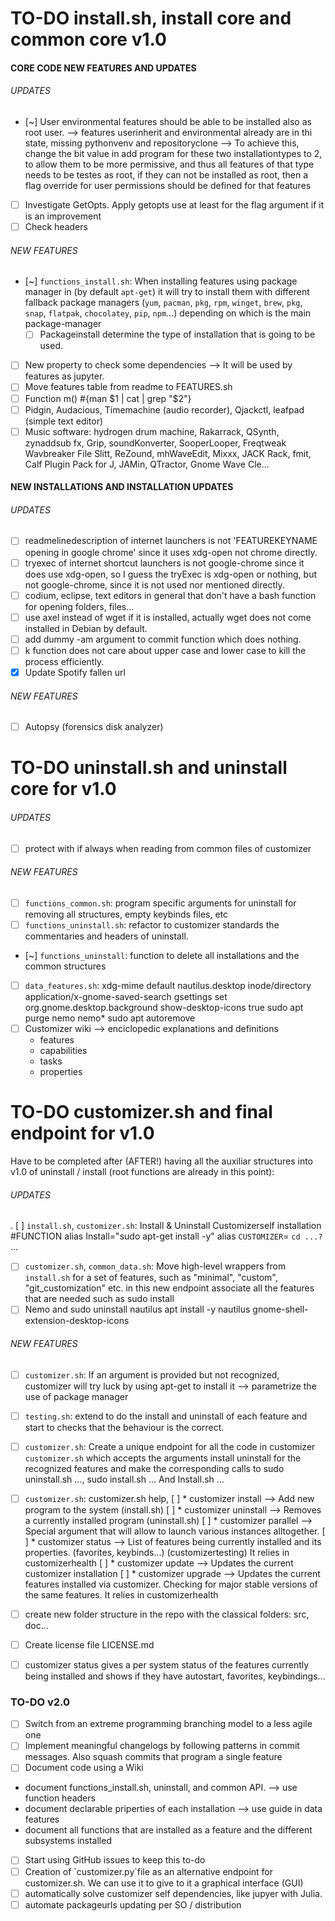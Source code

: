 # TO-DO install.sh, install core and common core v1.0


#### CORE CODE NEW FEATURES AND UPDATES
###### UPDATES

- [~] User environmental features should be able to be installed also as root user. 
--> features userinherit and environmental already are in thi state, missing pythonvenv and repositoryclone
--> To achieve this, change the bit value in add program for these two installationtypes to 2, to allow them to be more
permissive, and thus all features of that type needs to be testes as root, if they can not be installed as root, then 
a flag override for user permissions should be defined for that features

- [ ] Investigate GetOpts. Apply getopts use at least for the flag argument if it is an improvement
- [ ] Check headers

###### NEW FEATURES
- [~] `functions_install.sh`: When installing features using package manager in  (by default `apt-get`) it will try to install them with different fallback package managers (`yum`, `pacman`, `pkg`, `rpm`, `winget`, `brew`, `pkg`, `snap`, `flatpak`, `chocolatey`, `pip`, `npm`...) depending on which is the main package-manager
  * [ ] Packageinstall determine the type of installation that is going to be used. 
- [ ] New property to check some dependencies --> It will be used by features as jupyter. 
- [ ] Move features table from readme to FEATURES.sh
- [ ] Function m() #{man $1 | cat | grep "$2"}
- [ ] Pidgin, Audacious, Timemachine (audio recorder), Qjackctl, leafpad (simple text editor)
- [ ] Music software: hydrogen drum machine, Rakarrack, QSynth, zynaddsub fx, Grip, soundKonverter, SooperLooper, Freqtweak Wavbreaker File Slitt, ReZound, mhWaveEdit, Mixxx, JACK Rack, fmit, Calf Plugin Pack for J, JAMin, QTractor, Gnome Wave Cle...

#### NEW INSTALLATIONS AND INSTALLATION UPDATES
###### UPDATES
- [ ] readmelinedescription of internet launchers is not 'FEATUREKEYNAME opening in google chrome' since it uses xdg-open not chrome directly.
- [ ] tryexec of internet shortcut launchers is not google-chrome since it does use xdg-open, so I guess the tryExec is xdg-open or nothing, but not google-chrome, since it is not used nor mentioned directly.
- [ ] codium, eclipse, text editors in general that don't have a bash function for opening folders, files...
- [ ] use axel instead of wget if it is installed, actually wget does not come installed in Debian by default.
- [ ] add dummy -am argument to commit function which does nothing.
- [ ] k function does not care about upper case and lower case to kill the process efficiently.
- [x] Update Spotify fallen url

###### NEW FEATURES
- [ ] Autopsy (forensics disk analyzer)


# TO-DO uninstall.sh and uninstall core for v1.0
###### UPDATES
- [ ] protect with if always when reading from common files of customizer

###### NEW FEATURES
- [ ] `functions_common.sh`: program specific arguments for uninstall for removing all structures, empty keybinds files, etc
- [ ] `functions_uninstall.sh`: refactor to customizer standards the commentaries and headers of uninstall.
- [~] `functions_uninstall`: function to delete all installations and the common structures
- [ ] `data_features.sh`: xdg-mime default nautilus.desktop inode/directory application/x-gnome-saved-search
gsettings set org.gnome.desktop.background show-desktop-icons true
sudo apt purge nemo nemo*
sudo apt autoremove  
- [ ] Customizer wiki --> enciclopedic explanations and definitions
  * features 
  * capabilities
  * tasks
  * properties

# TO-DO customizer.sh and final endpoint for v1.0
Have to be completed after (AFTER!) having all the auxiliar structures into v1.0 of uninstall / install (root functions are already in this point):
###### UPDATES
. [ ] `install.sh`, `customizer.sh`: Install & Uninstall Customizerself installation #FUNCTION alias Install="sudo apt-get install -y" alias `CUSTOMIZER`= `cd ...?` ...
- [ ] `customizer.sh`, `common_data.sh`: Move high-level wrappers from `install.sh` for a set of features, such as "minimal", "custom", "git_customization" etc. in this new endpoint associate all the features that are needed such as sudo install 
- [ ]  Nemo and sudo uninstall nautilus   apt install -y nautilus gnome-shell-extension-desktop-icons

###### NEW FEATURES
- [ ] `customizer.sh`: If an argument is provided but not recognized, customizer will try luck by using apt-get to install it --> parametrize the use of package manager
- [ ] `testing.sh`: extend to do the install and uninstall of each feature and start to checks that the behaviour is the correct.
- [ ] `customizer.sh`: Create a unique endpoint for all the code in customizer `customizer.sh` which accepts the arguments install uninstall for the recognized features and make the corresponding calls to sudo uninstall.sh ..., sudo install.sh ... And Install.sh ...
- [ ] `customizer.sh`: customizer.sh help, 
  [ ] * customizer install --> Add new program to the system (install.sh)
  [ ] * customizer uninstall --> Removes a currently installed program (uninstall.sh)
  [ ] * customizer parallel --> Special argument that will allow to launch various instances alltogether.
  [ ] * customizer status --> List of features being currently installed and its properties. (favorites, keybinds...) (customizertesting) It relies in customizerhealth
  [ ] * customizer update --> Updates the current customizer installation
  [ ] * customizer upgrade --> Updates the current features installed via customizer. Checking for major stable versions of the same features. It relies in customizerhealth
- [ ] create new folder structure in the repo with the classical folders: src, doc...
- [ ] Create license file LICENSE.md 
- [ ] customizer status gives a per system status of the features currently being installed and shows if they have autostart, favorites, keybindings...


### TO-DO v2.0
- [ ] Switch from an extreme programming branching model to a less agile one
- [ ] Implement meaningful changelogs by following patterns in commit messages. Also squash commits that program a single feature
- [ ] Document code using a Wiki
- document functions_install.sh, uninstall, and common API. --> use function headers
- document declarable priperties of each installation --> use guide in data features
- document all functions that are installed as a feature and the different subsystems installed

- [ ] Start using GitHub issues to keep this to-do
- [ ] Creation of \`customizer.py\`file as an alternative endpoint for customizer.sh. We can use it to give to it a graphical interface (GUI)
- [ ] automatically solve customizer self dependencies, like jupyer with Julia.
- [ ] automate packageurls updating per SO / distribution
